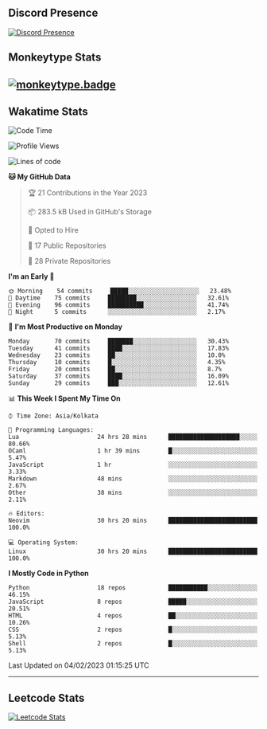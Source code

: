 ## Discord Presence
[![Discord Presence](https://lanyard.cnrad.dev/api/534981034400284712)](https://discord.com/users/534981034400284712)

## Monkeytype Stats
[![monkeytype.badge]][monkeytype]
---

## Wakatime Stats
<!--START_SECTION:waka-->
![Code Time](http://img.shields.io/badge/Code%20Time-444%20hrs%2041%20mins-blue)

![Profile Views](http://img.shields.io/badge/Profile%20Views-154-blue)

![Lines of code](https://img.shields.io/badge/From%20Hello%20World%20I%27ve%20Written-3%20Million%20lines%20of%20code-blue)

**🐱 My GitHub Data** 

> 🏆 21 Contributions in the Year 2023
 > 
> 📦 283.5 kB Used in GitHub's Storage 
 > 
> 💼 Opted to Hire
 > 
> 📜 17 Public Repositories 
 > 
> 🔑 28 Private Repositories  
 > 
**I'm an Early 🐤** 

```text
🌞 Morning    54 commits     █████░░░░░░░░░░░░░░░░░░░░   23.48% 
🌆 Daytime    75 commits     ████████░░░░░░░░░░░░░░░░░   32.61% 
🌃 Evening    96 commits     ██████████░░░░░░░░░░░░░░░   41.74% 
🌙 Night      5 commits      ░░░░░░░░░░░░░░░░░░░░░░░░░   2.17%

```
📅 **I'm Most Productive on Monday** 

```text
Monday       70 commits     ███████░░░░░░░░░░░░░░░░░░   30.43% 
Tuesday      41 commits     ████░░░░░░░░░░░░░░░░░░░░░   17.83% 
Wednesday    23 commits     ██░░░░░░░░░░░░░░░░░░░░░░░   10.0% 
Thursday     10 commits     █░░░░░░░░░░░░░░░░░░░░░░░░   4.35% 
Friday       20 commits     ██░░░░░░░░░░░░░░░░░░░░░░░   8.7% 
Saturday     37 commits     ████░░░░░░░░░░░░░░░░░░░░░   16.09% 
Sunday       29 commits     ███░░░░░░░░░░░░░░░░░░░░░░   12.61%

```


📊 **This Week I Spent My Time On** 

```text
⌚︎ Time Zone: Asia/Kolkata

💬 Programming Languages: 
Lua                      24 hrs 28 mins      ████████████████████░░░░░   80.66% 
OCaml                    1 hr 39 mins        █░░░░░░░░░░░░░░░░░░░░░░░░   5.47% 
JavaScript               1 hr                ░░░░░░░░░░░░░░░░░░░░░░░░░   3.33% 
Markdown                 48 mins             ░░░░░░░░░░░░░░░░░░░░░░░░░   2.67% 
Other                    38 mins             ░░░░░░░░░░░░░░░░░░░░░░░░░   2.11%

🔥 Editors: 
Neovim                   30 hrs 20 mins      █████████████████████████   100.0%

💻 Operating System: 
Linux                    30 hrs 20 mins      █████████████████████████   100.0%

```

**I Mostly Code in Python** 

```text
Python                   18 repos            ███████████░░░░░░░░░░░░░░   46.15% 
JavaScript               8 repos             █████░░░░░░░░░░░░░░░░░░░░   20.51% 
HTML                     4 repos             ██░░░░░░░░░░░░░░░░░░░░░░░   10.26% 
CSS                      2 repos             █░░░░░░░░░░░░░░░░░░░░░░░░   5.13% 
Shell                    2 repos             █░░░░░░░░░░░░░░░░░░░░░░░░   5.13%

```



 Last Updated on 04/02/2023 01:15:25 UTC
<!--END_SECTION:waka-->
---

## Leetcode Stats
[![Leetcode Stats](https://leetcard.jacoblin.cool/Dhanus007?theme=dark&extension=activity&border=3&radius=30)](https://leetcode.com/Dhanus007)


[monkeytype.badge]: https://img.shields.io/endpoint?style=for-the-badge&url=https%3A%2F%2Fmonkeytype-badge-vhd5lan7mmhz.runkit.sh%3Fmessage%3D122wpm%26label%3Dmonkeytype%26logoVariant%3Done
[monkeytype]: https://monkeytype.com/profile/dhanus
